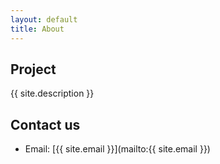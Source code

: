 ```yaml
---
layout: default
title: About
---
```


## Project

{{ site.description }}

## Contact us

- Email: [{{ site.email }}](mailto:{{ site.email }})
